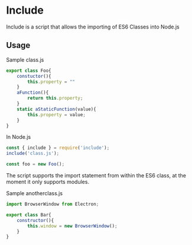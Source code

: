 # Include

Include is a script that allows the importing of ES6 Classes into Node.js

## Usage

Sample class.js

```javascript
export class Foo{
    constuctor(){
        this.property = ""
    }
    aFunction(){
        return this.property;
    }
    static aStaticFunction(value){
        this.property = value;
    }
}
```
In Node.js

```javascript
const { include } = require('include');
include('class.js');

const foo = new Foo();
```
The script supports the import statement from within the ES6 class, at the moment it only supports modules.

Sample anotherclass.js

```javascript
import BrowserWindow from Electron;

export class Bar{
    constructor(){
        this.window = new BrowserWindow();
    }
}
```

